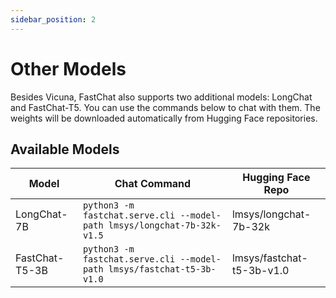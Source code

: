 ```yaml
---
sidebar_position: 2
---
```


# Other Models

Besides Vicuna, FastChat also supports two additional models: LongChat and FastChat-T5. You can use the commands below to chat with them. The weights will be downloaded automatically from Hugging Face repositories.

## Available Models

| Model          | Chat Command                                                            | Hugging Face Repo         |
| -------------- | ----------------------------------------------------------------------- | ------------------------- |
| LongChat-7B    | `python3 -m fastchat.serve.cli --model-path lmsys/longchat-7b-32k-v1.5` | lmsys/longchat-7b-32k     |
| FastChat-T5-3B | `python3 -m fastchat.serve.cli --model-path lmsys/fastchat-t5-3b-v1.0`  | lmsys/fastchat-t5-3b-v1.0 |
